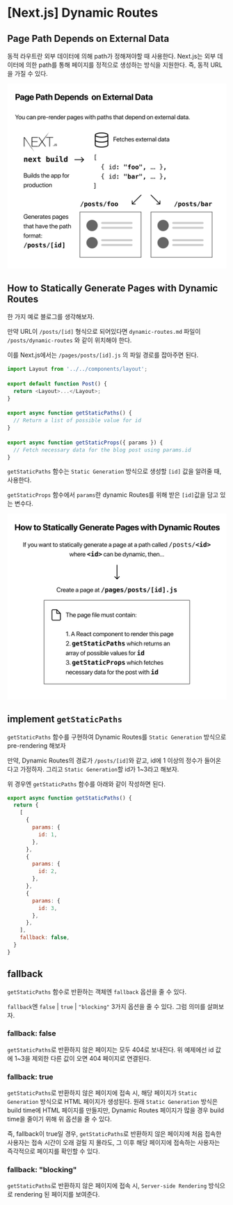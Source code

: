 # [Next.js] Dynamic Routes

## Page Path Depends on External Data

동적 라우트란 외부 데이터에 의해 path가 정해져야할 때 사용한다. Next.js는 외부 데이터에 의한 path를 통해 페이지를 정적으로 생성하는 방식을 지원한다. 즉, 동적 URL을 가질 수 있다.

![](../../../assets/img/posts/web/nextjs/07-01.png)


## How to Statically Generate Pages with Dynamic Routes

한 가지 예로 블로그를 생각해보자.

만약 URL이 `/posts/[id]` 형식으로 되어있다면 `dynamic-routes.md` 파일이 `/posts/dynamic-routes` 와 같이 위치해야 한다.

이를 Next.js에서는 `/pages/posts/[id].js` 의 파일 경로를 잡아주면 된다.

```javascript
import Layout from '../../components/layout';

export default function Post() {
  return <Layout>...</Layout>;
}

export async function getStaticPaths() {
  // Return a list of possible value for id
}

export async function getStaticProps({ params }) {
  // Fetch necessary data for the blog post using params.id
}
```

`getStaticPaths` 함수는 `Static Generation` 방식으로 생성할 `[id]` 값을 알려줄 때, 사용한다.

`getStaticProps` 함수에서 `params`란 dynamic Routes를 위해 받은 `[id]`값을 담고 있는 변수다.

![](../../../assets/img/posts/web/nextjs/07-02.png)


## implement `getStaticPaths`

`getStaticPaths` 함수를 구현하여 Dynamic Routes를 `Static Generation` 방식으로 pre-rendering 해보자

만약, Dynamic Routes의 경로가 `/posts/[id]`와 같고, id에 1 이상의 정수가 들어온다고 가정하자. 그리고 `Static Generation`할 id가 1~3라고 해보자.

위 경우엔 `getStaticPaths` 함수를 아래와 같이 작성하면 된다.

```javascript
export async function getStaticPaths() {
  return {
    [
      {
        params: {
          id: 1,
        },
      },
      {
        params: {
          id: 2,
        },
      },
      {
        params: {
          id: 3,
        },
      },
    ],
    fallback: false,
  }
}
```

## fallback

`getStaticPaths` 함수로 반환하는 객체엔 `fallback` 옵션을 줄 수 있다.

`fallback`엔  `false` | `true` | `"blocking"` 3가지 옵션을 줄 수 있다. 그럼 의미를 살펴보자.

### fallback: false

`getStaticPaths`로 반환하지 않은 페이지는 모두 404로 보내진다. 위 예제에선 id 값에 1~3을 제외한 다른 값이 오면 404 페이지로 연결된다.

### fallback: true

`getStaticPaths`로 반환하지 않은 페이지에 접속 시, 해당 페이지가 `Static Generation` 방식으로 HTML 페이지가 생성된다. 원래 `Static Generation` 방식은 build time에 HTML 페이지를 만들지만, Dynamic Routes 페이지가 많을 경우 build time을 줄이기 위해 위 옵션을 줄 수 있다.

즉, fallback이 true일 경우, `getStaticPaths`로 반환하지 않은 페이지에 처음 접속한 사용자는 접속 시간이 오래 걸릴 지 몰라도, 그 이후 해당 페이지에 접속하는 사용자는 즉각적으로 페이지를 확인할 수 있다.

### fallback: "blocking"

`getStaticPaths`로 반환하지 않은 페이지에 접속 시, `Server-side Rendering` 방식으로 rendering 된 페이지를 보여준다.